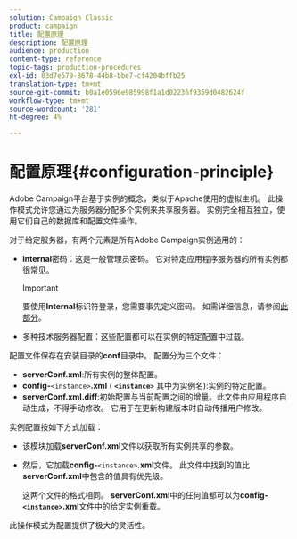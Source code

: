 ```yaml
---
solution: Campaign Classic
product: campaign
title: 配置原理
description: 配置原理
audience: production
content-type: reference
topic-tags: production-procedures
exl-id: 03d7e579-8678-44b8-bbe7-cf4204bffb25
translation-type: tm+mt
source-git-commit: b0a1e0596e985998f1a1d02236f9359d0482624f
workflow-type: tm+mt
source-wordcount: '281'
ht-degree: 4%

---
```


# 配置原理{#configuration-principle}

Adobe Campaign平台基于实例的概念，类似于Apache使用的虚拟主机。 此操作模式允许您通过为服务器分配多个实例来共享服务器。 实例完全相互独立，使用它们自己的数据库和配置文件操作。

对于给定服务器，有两个元素是所有Adobe Campaign实例通用的：

* **internal**&#x200B;密码：这是一般管理员密码。 它对特定应用程序服务器的所有实例都很常见。

   >[!IMPORTANT]
   >
   >要使用&#x200B;**Internal**&#x200B;标识符登录，您需要事先定义密码。 如需详细信息，请参阅[此部分](../../installation/using/configuring-campaign-server.md#internal-identifier)。

* 多种技术服务器配置：这些配置都可以在实例的特定配置中过载。

配置文件保存在安装目录的&#x200B;**conf**&#x200B;目录中。 配置分为三个文件：

* **serverConf.xml**:所有实例的整体配置。
* **config-**`<instance>`**.xml** ( **`<instance>`** 其中为实例名):实例的特定配置。
* **serverConf.xml.diff**:初始配置与当前配置之间的增量。此文件由应用程序自动生成，不得手动修改。 它用于在更新构建版本时自动传播用户修改。

实例配置按如下方式加载：

* 该模块加载&#x200B;**serverConf.xml**&#x200B;文件以获取所有实例共享的参数。
* 然后，它加载&#x200B;**config-**`<instance>`**.xml**&#x200B;文件。 此文件中找到的值比&#x200B;**serverConf.xml**&#x200B;中包含的值具有优先级。

   这两个文件的格式相同。 **serverConf.xml**&#x200B;中的任何值都可以为&#x200B;**config-`<instance>`.xml**&#x200B;文件中的给定实例重载。

此操作模式为配置提供了极大的灵活性。
